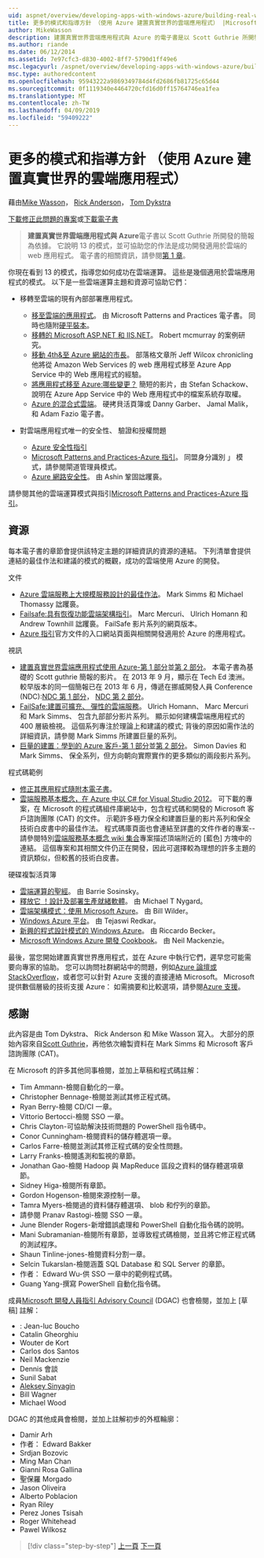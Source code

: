 ```yaml
---
uid: aspnet/overview/developing-apps-with-windows-azure/building-real-world-cloud-apps-with-windows-azure/more-patterns-and-guidance
title: 更多的模式和指導方針 （使用 Azure 建置真實世界的雲端應用程式） |Microsoft Docs
author: MikeWasson
description: 建置真實世界雲端應用程式與 Azure 的電子書是以 Scott Guthrie 所開發的簡報為依據。 它說明 13 模式與做法，他可以...
ms.author: riande
ms.date: 06/12/2014
ms.assetid: 7e97cfc3-d830-4002-8ff7-5790d1ff49e6
msc.legacyurl: /aspnet/overview/developing-apps-with-windows-azure/building-real-world-cloud-apps-with-windows-azure/more-patterns-and-guidance
msc.type: authoredcontent
ms.openlocfilehash: 95943222a9869349784d4fd2686fb81725c65d44
ms.sourcegitcommit: 0f1119340e4464720cfd16d0ff15764746ea1fea
ms.translationtype: MT
ms.contentlocale: zh-TW
ms.lasthandoff: 04/09/2019
ms.locfileid: "59409222"
---
```

# <a name="more-patterns-and-guidance-building-real-world-cloud-apps-with-azure"></a>更多的模式和指導方針 （使用 Azure 建置真實世界的雲端應用程式）

藉由[Mike Wasson](https://github.com/MikeWasson)， [Rick Anderson]((https://twitter.com/RickAndMSFT))， [Tom Dykstra](https://github.com/tdykstra)

[下載修正此問題的專案](http://code.msdn.microsoft.com/Fix-It-app-for-Building-cdd80df4)或[下載電子書](http://blogs.msdn.com/b/microsoft_press/archive/2014/07/23/free-ebook-building-cloud-apps-with-microsoft-azure.aspx)

> **建置真實世界雲端應用程式與 Azure**電子書以 Scott Guthrie 所開發的簡報為依據。 它說明 13 的模式，並可協助您的作法是成功開發適用於雲端的 web 應用程式。 電子書的相關資訊，請參閱[第 1 章](introduction.md)。


你現在看到 13 的模式，指導您如何成功在雲端運算。 這些是幾個適用於雲端應用程式的模式。 以下是一些雲端運算主題和資源可協助它們：

- 移轉至雲端的現有內部部署應用程式。 

    - [移至雲端的應用程式](https://msdn.microsoft.com/library/ff728592.aspx)。 由 Microsoft Patterns and Practices 電子書。 同時也隨附[硬平裝本](https://www.amazon.com/dp/1621140202)。
    - [移轉的 Microsoft ASP.NET 和 IIS.NET](https://go.microsoft.com/fwlink/?LinkId=400656)。 Robert mcmurray 的案例研究。
    - [移動 4th&amp;至 Azure 網站的市長](http://www.jeff.wilcox.name/2013/04/4thandmayor-azure-websites/)。 部落格文章所 Jeff Wilcox chronicling 他將從 Amazon Web Services 的 web 應用程式移至 Azure App Service 中的 Web 應用程式的經驗。
    - [將應用程式移至 Azure:哪些變更？](https://azure.microsoft.com/documentation/videos/web-sites-internals-and-the-file-system/) 簡短的影片，由 Stefan Schackow、 說明在 Azure App Service 中的 Web 應用程式中的檔案系統存取權。
    - [Azure 的混合式雲端](https://www.amazon.com/dp/B00EOP4UQW)。 硬拷貝活頁簿或 Danny Garber、 Jamal Malik，和 Adam Fazio 電子書。
- 對雲端應用程式唯一的安全性、 驗證和授權問題

    - [Azure 安全性指引](https://azure.microsoft.com/blog/2014/02/10/best-practices-windows-azure-websites-waws/)
    - [Microsoft Patterns and Practices-Azure 指引](https://msdn.microsoft.com/library/dn568099.aspx)。 同盟身分識別 」 模式，請參閱閘道管理員模式。
    - [Azure 網路安全性](https://download.microsoft.com/download/4/3/9/43902EC9-410E-4875-8800-0788BE146A3D/Windows%20Azure%20Network%20Security%20Whitepaper%20-%20FINAL.docx)。 由 Ashin 鞏固詘躩裛。

請參閱其他的雲端運算模式與指引[Microsoft Patterns and Practices-Azure 指引](https://msdn.microsoft.com/library/dn568099.aspx)。

<a id="resources"></a>
## <a name="resources"></a>資源

每本電子書的章節會提供該特定主題的詳細資訊的資源的連結。 下列清單會提供連結的最佳作法和建議的模式的概觀，成功的雲端使用 Azure 的開發。

文件

- [Azure 雲端服務上大規模服務設計的最佳作法](https://msdn.microsoft.com/library/windowsazure/jj717232.aspx)。 Mark Simms 和 Michael Thomassy 詘躩裛。
- [Failsafe:具有恢復功能雲端架構指引](https://msdn.microsoft.com/library/windowsazure/jj853352.aspx)。 Marc Mercuri、 Ulrich Homann 和 Andrew Townhill 詘躩裛。 FailSafe 影片系列的網頁版本。
- [Azure 指引](https://azure.microsoft.com/develop/net/guidance/)官方文件的入口網站頁面與相關開發適用於 Azure 的應用程式。

視訊

- [建置真實世界雲端應用程式使用 Azure-第 1 部分](https://channel9.msdn.com/Events/TechEd/Australia/2013/AZR324)並[第 2 部分](https://channel9.msdn.com/Events/TechEd/Australia/2013/AZR325)。 本電子書為基礎的 Scott guthrie 簡報的影片。 在 2013 年 9 月，顯示在 Tech Ed 澳洲。 較早版本的同一個簡報已在 2013 年 6 月，傳遞在挪威開發人員 Conference (NDC):[NDC 第 1 部分](http://vimeo.com/68215538)， [NDC 第 2 部分](http://vimeo.com/68215602)。
- [FailSafe:建置可擴充、 彈性的雲端服務](https://channel9.msdn.com/Series/FailSafe)。 Ulrich Homann、 Marc Mercuri 和 Mark Simms、 包含九部部分影片系列。 顯示如何建構雲端應用程式的 400 層級檢視。 這個系列專注於理論上和建議的模式; 背後的原因如需作法的詳細資訊，請參閱 Mark Simms 所建置巨量的系列。
- [巨量的建置：學到的 Azure 客戶-第 1 部分](https://channel9.msdn.com/Events/Build/2012/3-029)並[第 2 部分](https://channel9.msdn.com/Events/Build/2012/3-030)。 Simon Davies 和 Mark Simms、 保全系列，但方向朝向實際實作的更多類似的兩段影片系列。

程式碼範例

- [修正其應用程式隨附本電子書](https://code.msdn.microsoft.com/Fix-It-app-for-Building-cdd80df4?cdn_id=2013-12-03-002)。
- [雲端服務基本概念，在 Azure 中以 C# for Visual Studio 2012](https://aka.ms/csf)。 可下載的專案，在 Microsoft 的程式碼組件庫網站中，包含程式碼和開發的 Microsoft 客戶諮詢團隊 (CAT) 的文件。 示範許多極力保全和建置巨量的影片系列和保全技術白皮書中的最佳作法。 程式碼庫頁面也會連結至詳盡的文件作者的專案--請參閱特別[雲端服務基本概念 wiki 集合](https://social.technet.microsoft.com/wiki/contents/articles/17987.cloud-service-fundamentals.aspx)專案描述頂端附近的 [藍色] 方塊中的連結。 這個專案和其相關文件仍正在開發，因此可選擇較為理想的許多主題的資訊類似，但較舊的技術白皮書。

硬碟複製活頁簿

- [雲端運算的聖經](https://www.amazon.com/dp/0470903562)。 由 Barrie Sosinsky。
- [釋放它 ！設計及部署生產就緒軟體](https://www.amazon.com/Release-It-Production-Ready-Pragmatic-Programmers/dp/0978739213)。 由 Michael T Nygard。
- [雲端架構模式：使用 Microsoft Azure](http://shop.oreilly.com/product/0636920023777.do)。 由 Bill Wilder。
- [Windows Azure 平台](https://www.amazon.com/dp/1430235632)。 由 Tejaswi Redkar。
- [新興的程式設計模式的 Windows Azure](https://www.amazon.com/dp/1849685606)。 由 Riccardo Becker。
- [Microsoft Windows Azure 開發 Cookbook](https://www.amazon.com/dp/1849682224)。 由 Neil Mackenzie。

最後，當您開始建置真實世界應用程式，並在 Azure 中執行它們，遲早您可能需要向專家的協助。 您可以詢問社群網站中的問題，例如[Azure 論壇或 StackOverflow](https://azure.microsoft.com/support/forums/)，或者您可以針對 Azure 支援的直接連絡 Microsoft。 Microsoft 提供數個層級的技術支援 Azure： 如需摘要和比較選項，請參閱[Azure 支援](https://azure.microsoft.com/support/plans/)。

<a id="acknowledgments"></a>
## <a name="acknowledgments"></a>感謝

此內容是由 Tom Dykstra、 Rick Anderson 和 Mike Wasson 寫入。 大部分的原始內容來自[Scott Guthrie](https://weblogs.asp.net/scottgu/)，再他依次繪製資料在 Mark Simms 和 Microsoft 客戶諮詢團隊 (CAT)。

在 Microsoft 的許多其他同事檢閱，並加上草稿和程式碼註解：

- Tim Ammann-檢閱自動化的一章。
- Christopher Bennage-檢閱並測試其修正程式碼。
- Ryan Berry-檢閱 CD/CI 一章。
- Vittorio Bertocci-檢閱 SSO 一章。
- Chris Clayton-可協助解決技術問題的 PowerShell 指令碼中。
- Conor Cunningham-檢閱資料的儲存體選項一章。
- Carlos Farre-檢閱並測試其修正程式碼的安全性問題。
- Larry Franks-檢閱遙測和監視的章節。
- Jonathan Gao-檢閱 Hadoop 與 MapReduce 區段之資料的儲存體選項章節。
- Sidney Higa-檢閱所有章節。
- Gordon Hogenson-檢閱來源控制一章。
- Tamra Myers-檢閱過的資料儲存體選項、 blob 和佇列的章節。
- 請參閱 Pranav Rastogi-檢閱 SSO 一章。
- June Blender Rogers-新增錯誤處理和 PowerShell 自動化指令碼的說明。
- Mani Subramanian-檢閱所有章節，並導致程式碼檢閱，並且將它修正程式碼的測試程序。
- Shaun Tinline-jones-檢閱資料分割一章。
- Selcin Tukarslan-檢閱涵蓋 SQL Database 和 SQL Server 的章節。
- 作者： Edward Wu-供 SSO 一章中的範例程式碼。
- Guang Yang-撰寫 PowerShell 自動化指令碼。

成員[Microsoft 開發人員指引 Advisory Council](https://aka.ms/DGAC) (DGAC) 也會檢閱，並加上 [草稿] 註解：

- : Jean-luc Boucho
- Catalin Gheorghiu
- Wouter de Kort
- Carlos dos Santos
- Neil Mackenzie
- Dennis 會談
- Sunil Sabat
- [Aleksey Sinyagin](http://www.linkedin.com/in/sinyagin)
- Bill Wagner
- Michael Wood

DGAC 的其他成員會檢閱，並加上註解初步的外框輪廓：

- Damir Arh
- 作者： Edward Bakker
- Srdjan Bozovic
- Ming Man Chan
- Gianni Rosa Gallina
- 聖保羅 Morgado
- Jason Oliveira
- Alberto Poblacion
- Ryan Riley
- Perez Jones Tsisah
- Roger Whitehead
- Pawel Wilkosz

> [!div class="step-by-step"]
> [上一頁](queue-centric-work-pattern.md)
> [下一頁](the-fix-it-sample-application.md)
